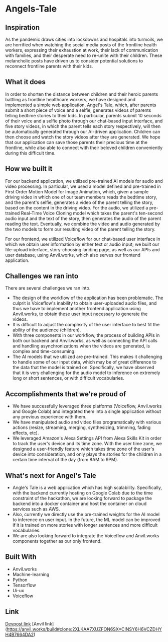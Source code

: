 # Angels-Tale
## Inspiration
As the pandemic draws cities into lockdowns and hospitals into turmoils, we are horrified when watching the social media posts of the frontline health workers, expressing their exhaustion at work, their lack of communication with families, and their desperate need to re-unite with their children. These melancholic posts have driven us to consider potential solutions to reconnect frontline parents with their kids.

## What it does
In order to shorten the distance between children and their heroic parents battling as frontline healthcare workers, we have designed and implemented a simple web application, Angel's Tale, which, after parents submit a short piece of voice and a selfie, generates videos of parents telling bedtime stories to their kids. In particular, parents submit 10 seconds of their voice and a selfie photo through our chat-based input interface, and five story videos, in which the parent tells each story respectively, will then be automatically generated through our AI-driven application. Children can then choose and watch the story videos after they are generated. We hope that our application can save those parents their precious time at the frontline, while also able to connect with their beloved children conveniently during this difficult time.

## How we built it
For our backend application, we utilized pre-trained AI models for audio and video processing. In particular, we used a model defined and pre-trained in First Order Motion Model for Image Animation, which, given a sample driving video in which one of our team members reads the bedtime story, and the parent's selfie, generates a video of the parent telling the story, based on the content in the driving video. For the audio, we utilized a pre-trained Real-Time Voice Cloning model which takes the parent's ten-second audio input and the text of the story, then generates the audio of the parent reading the text. Eventually, we combine the video and audio generated by the two models to form our resulting video of the parent telling the story.

For our frontend, we utilized Voiceflow for our chat-based user interface in which we obtain user information by either text or audio input; we built our file-upload interface, story-choosing landing page, as well as our APIs and user database, using Anvil.works, which also serves our frontend application.

## Challenges we ran into
There are several challenges we ran into.

- The design of the workflow of the application has been problematic. The culprit is Voiceflow's inability to obtain user-uploaded audio files, and thus we have to implement another frontend application using Anvil.works, to obtain these user input necessary to generate the videos.
- It is difficult to adjust the complexity of the user interface to best fit the ability of the audience (children).
- With three components in our workflow, the process of building APIs in both our backend and Anvil.works, as well as connecting the API calls and handling asynchronizations when the videos are generated, is complex and time-consuming.
- The AI models that we utilized are pre-trained. This makes it challenging to handle some of our input data, which may be of great difference to the data that the model is trained on. Specifically, we have observed that it is very challenging for the audio model to inference on extremely long or short sentences, or with difficult vocabularies.
## Accomplishments that we're proud of
- We have successfully leveraged three platforms (Voiceflow, Anvil.works and Google Colab) and integrated them into a single application without any previous experience with them.
- We have manipulated audio and video files programatically with various actions (resize, streaming, merging, synthesizing, trimming, fading effects, etc).
- We leveraged Amazon's Alexa Settings API from Alexa Skills Kit in order to track the user's device and its time zone. With the user time zone, we designed a user-friendly feature which takes time zone of the user's device into consideration, and only plays the stories for the children in a certain time interval of the day (from 8AM to 9PM).
## What's next for Angel's Tale
- Angle's Tale is a web application which has high scalability. Specifically, with the backend currently hosting on Google Colab due to the time constraint of the hackathon, we are looking forward to package the backend into a docker container and host the container on cloud services such as AWS.
- Also, currently we directly use the pre-trained weights for the AI model to inference on user input. In the future, the ML model can be improved if it is trained on more stories with longer sentences and more difficult vocabularies.
- We are also looking forward to integrate the Voiceflow and Anvil.works components together as our only frontend.

## Built With
- Anvil.works
- Machine-learning
- Python
- Tensorflow
- Ui-ux
- Voiceflow

## Link
[Devpost link](https://devpost.com/software/angel-s-tale)
[Anvil link] (https://anvil.works/build#clone:2XLKAA7XUZFON6SX=CINSY6H6VCZDHYH4B7664DA2)
